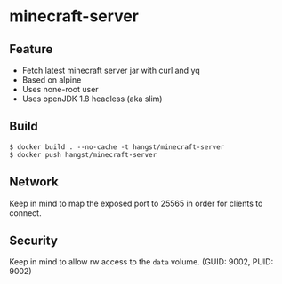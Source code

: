 # minecraft-server

## Feature

- Fetch latest minecraft server jar with curl and yq
- Based on alpine
- Uses none-root user
- Uses openJDK 1.8 headless (aka slim)


## Build

    $ docker build . --no-cache -t hangst/minecraft-server
    $ docker push hangst/minecraft-server

## Network
Keep in mind to map the exposed port to 25565 in order for clients to connect.


## Security
Keep in mind to allow rw access to the `data` volume. (GUID: 9002, PUID: 9002) 
